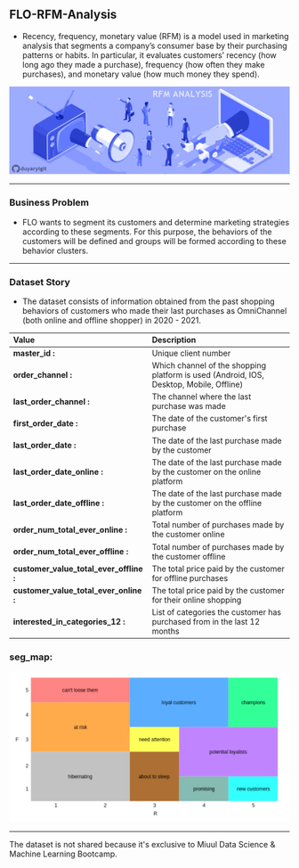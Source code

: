 ## FLO-RFM-Analysis

- Recency, frequency, monetary value (RFM) is a model used in marketing analysis that segments a company’s consumer base by their purchasing patterns or habits. In particular, it evaluates customers’ recency (how long ago they made a purchase), frequency (how often they make purchases), and monetary value (how much money they spend).



![](image.jpg)

---

### Business Problem
- FLO wants to segment its customers and determine marketing strategies according to these segments. For this purpose, the behaviors of the customers will be defined and groups will be formed according to these behavior clusters.



---

### Dataset Story
- The dataset consists of information obtained from the past shopping behaviors of customers who made their last purchases as OmniChannel (both online and offline shopper) in 2020 - 2021.


|Value| Description                                         |
|:----|:----------------------------------------------------|
|**master_id :**| Unique client number                                   |
|**order_channel :**| Which channel of the shopping platform is used (Android, IOS, Desktop, Mobile, Offline)                |
|**last_order_channel :**| The channel where the last purchase was made |
|**first_order_date :** | The date of the customer's first purchase     |
|**last_order_date :**| The date of the last purchase made by the customer                                 |
|**last_order_date_online :**| The date of the last purchase made by the customer on the online platform                 |
|**last_order_date_offline :**| The date of the last purchase made by the customer on the offline platform |
|**order_num_total_ever_online :**| Total number of purchases made by the customer online      |                                
|**order_num_total_ever_offline :**| Total number of purchases made by the customer offline                |
|**customer_value_total_ever_offline :** | The total price paid by the customer for offline purchases |
|**customer_value_total_ever_online :**|The total price paid by the customer for their online shopping|
|**interested_in_categories_12 :**| List of categories the customer has purchased from in the last 12 months |

### seg_map:

<p align="center">
  <img src="https://github.com/duyaryigit/FLO-RFM-Analysis/blob/main/segments.png?raw=true" alt="RFM Segmentation"/>
</p>

---

The dataset is not shared because it's exclusive to Miuul Data Science & Machine Learning Bootcamp.
